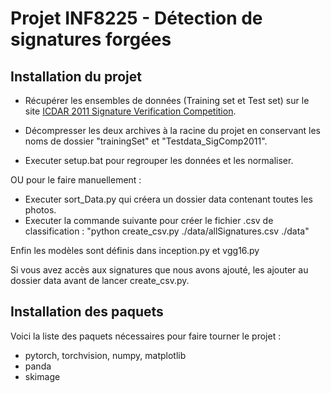 # Projet INF8225 - Détection de signatures forgées

## Installation du projet
- Récupérer les ensembles de données (Training set et Test set) sur le site [ICDAR 2011 Signature Verification Competition](http://iapr-tc11.org/mediawiki/index.php/ICDAR_2011_Signature_Verification_Competition_%28SigComp2011%29).

- Décompresser les deux archives à la racine du projet en conservant les noms de dossier "trainingSet" et "Testdata_SigComp2011".
- Executer setup.bat pour regrouper les données et les normaliser.

OU pour le faire manuellement :

- Executer sort_Data.py qui créera un dossier data contenant toutes les photos.
- Executer la commande suivante pour créer le fichier .csv de classification : "python create_csv.py ./data/allSignatures.csv ./data"


Enfin les modèles sont définis dans inception.py et vgg16.py

Si vous avez accès aux signatures que nous avons ajouté, les ajouter au dossier data avant de lancer create_csv.py.
## Installation des paquets
Voici la liste des paquets nécessaires pour faire tourner le projet :
- pytorch, torchvision, numpy, matplotlib
- panda
- skimage
